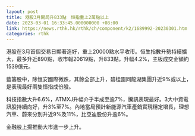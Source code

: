 ```yaml
---
layout: post
title: 港股3月開局升833點　恒指重上2萬點以上
date: 2023-03-01 16:33:45.000000000 +08:00
link: https://news.rthk.hk/rthk/ch/component/k2/1689992-20230301.htm
categories: rthk
---
```


港股在3月首個交易日顯著造好，重上20000點水平收市。恒生指數升勢持續擴大，最多升近890點，收市報20619點，升833點，升幅4.2%，主板成交金額約1539億元。

藍籌股中，除恒安國際微跌，其餘全部上升，碧桂園同龍湖集團升近9%或以上，是表現最好兩隻恒指成份股。

科技指數大升6.6%，ATMXJ升幅介乎半成至逾7%，騰訊表現最好。3大中資電訊股持續向好，升3%至7%。內地當局預計新能源汽車產銷實現穩定增長，理想汽車、蔚來分別升近9%及11%，比亞迪股份升逾6%。

金融股上揚推動大市進一步上升。
